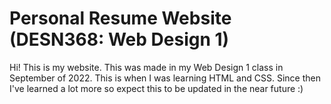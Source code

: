 # Personal Resume Website (DESN368: Web Design 1)

Hi! This is my website. This was made in my Web Design 1 class in September of 2022. This is when I was learning HTML and CSS. Since then I've learned a lot more so expect this to be updated in the near future :)
